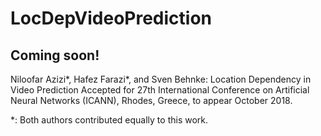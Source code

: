 # LocDepVideoPrediction
Coming soon!
----------------
Niloofar Azizi*, Hafez Farazi*, and Sven Behnke:
Location Dependency in Video Prediction
Accepted for 27th International Conference on Artificial Neural Networks (ICANN), Rhodes, Greece, to appear October 2018.

*: Both authors contributed equally to this work.

